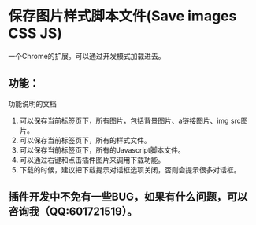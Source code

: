 # 保存图片样式脚本文件(Save images CSS JS)
一个Chrome的扩展。可以通过开发模式加载进去。
## 功能：
功能说明的文档
1.  可以保存当前标签页下，所有图片，包括背景图片、a链接图片、img src图片。
2.  可以保存当前标签页下，所有的样式文件。
3.  可以保存当前标签页下，所有的Javascript脚本文件。
4.  可以通过右键和点击插件图片来调用下载功能。
5.  下载的时候，建议把下载提示对话框选项关闭，否则会提示很多对话框。

## 插件开发中不免有一些BUG，如果有什么问题，可以咨询我（QQ:601721519）。
